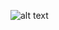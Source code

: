 ![alt text](https://github.com/moohammed-gaber/super_clean_getx_mvp_arch/blob/master/github_readme/img.png?raw=true)
